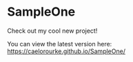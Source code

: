 # SampleOne
Check out my cool new project!

You can view the latest version here:
https://caelorourke.github.io/SampleOne/

